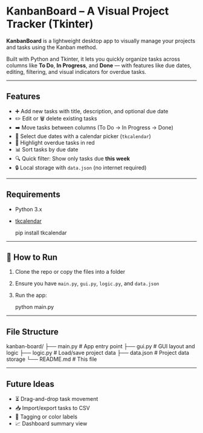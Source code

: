 KanbanBoard – A Visual Project Tracker (Tkinter)
====================================================

**KanbanBoard** is a lightweight desktop app to visually manage your projects and tasks using the Kanban method.

Built with Python and Tkinter, it lets you quickly organize tasks across columns like **To Do**, **In Progress**, and **Done** — with features like due dates, editing, filtering, and visual indicators for overdue tasks.

* * *

Features
-----------

* ➕ Add new tasks with title, description, and optional due date
* ✏️ Edit or 🗑️ delete existing tasks
* ➡️ Move tasks between columns (To Do → In Progress → Done)
* 📅 Select due dates with a calendar picker (`tkcalendar`)
* 🔴 Highlight overdue tasks in red
* 📊 Sort tasks by due date
* 🔍 Quick filter: Show only tasks due **this week**
* 🔒 Local storage with `data.json` (no internet required)

* * *

Requirements
----------------

* Python 3.x
* [tkcalendar](https://pypi.org/project/tkcalendar/)

    pip install tkcalendar

* * *

🧰 How to Run
-------------

1.  Clone the repo or copy the files into a folder
2.  Ensure you have `main.py`, `gui.py`, `logic.py`, and `data.json`
3.  Run the app:

    python main.py

* * *

File Structure
-----------------

kanban-board/
├── main.py           # App entry point
├── gui.py            # GUI layout and logic
├── logic.py          # Load/save project data
├── data.json         # Project data storage
└── README.md         # This file
    

* * *

Future Ideas
--------------------------

* ⏳ Drag-and-drop task movement
* 📥 Import/export tasks to CSV
* 🎨 Tagging or color labels
* 📈 Dashboard summary view
